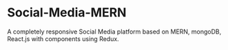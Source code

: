 # Social-Media-MERN
A completely responsive Social Media platform based on MERN, mongoDB, React.js with components using Redux.
